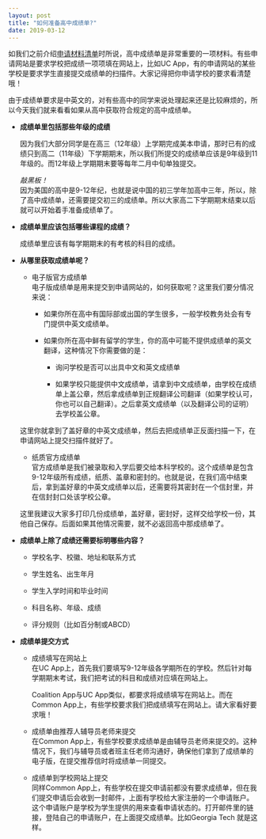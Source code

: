 ```yaml
---
layout: post
title: "如何准备高中成绩单?"
date: 2019-03-12
---
```




如我们之前介绍[申请材料清单](http://www.tessay.org/blog/2019/02/25/collegeadchecklist)时所说，高中成绩单是非常重要的一项材料。有些申请网站是要求学校把成绩一项项填在网站上，比如UC  App，有的申请网站的某些学校是要求学生直接提交成绩单的扫描件。大家记得把你申请学校的要求看清楚哦！

由于成绩单要求是中英文的，对有些高中的同学来说处理起来还是比较麻烦的，所以今天我们就来看看如果从高中获取符合规定的高中成绩单。

+ **成绩单里包括那些年级的成绩**  

  因为我们大部分同学是在高三（12年级）上学期完成美本申请，那时已有的成绩只到高二（11年级）下学期期末，所以我们所提交的成绩单应该是9年级到11年级的。而12年级上学期期末要等每年二月中旬单独提交。

  *敲黑板！*  
  因为美国的高中是9-12年纪，也就是说中国的初三学年加高中三年，所以，除了高中成绩单，还需要提交初三的成绩单。所以大家高二下学期期末结束以后就可以开始着手准备成绩单了。

+ **成绩单里应该包括哪些课程的成绩？**  

  成绩单里应该有每学期期末的有考核的科目的成绩。

+ **从哪里获取成绩单呢？**  

  + 电子版官方成绩单  
    电子版成绩单是用来提交到申请网站的，如何获取呢？这里我们要分情况来说：  
      + 如果你所在高中有国际部或出国的学生很多，一般学校教务处会有专门提供中英文成绩单。

      + 如果你所在高中鲜有留学的学生，你的高中可能不提供成绩单的英文翻译，这种情况下你需要做的是：  
        + 询问学校是否可以出具中文和英文成绩单

        + 如果学校只能提供中文成绩单，请拿到中文成绩单，由学校在成绩单上盖公章，然后拿成绩单到正规翻译公司翻译（如果学校认可，你也可以自己翻译）。之后拿英文成绩单（以及翻译公司的证明）去学校盖公章。

   这里你就拿到了盖好章的中英文成绩单，然后去把成绩单正反面扫描一下，在申请网站上提交扫描件就好了。

   + 纸质官方成绩单  
    官方成绩单是我们被录取和入学后要交给本科学校的。这个成绩单是包含9-12年级所有成绩，纸质、盖章和密封的。也就是说，在我们高中结束后，拿到盖好章的中英文成绩单以后，还需要将其密封在一个信封里，并在信封封口处该学校公章。

    这里我建议大家多打印几份成绩单，盖好章，密封好，这样交给学校一份，其他自己保存。后面如果其他情况需要，就不必返回高中那成绩单了。

+ **成绩单上除了成绩还需要标明哪些内容？**  

  * 学校名字、校徽、地址和联系方式

  * 学生姓名、出生年月

  * 学生入学时间和毕业时间

  * 科目名称、年级、成绩

  * 评分规则（比如百分制或ABCD）

+ **成绩单提交方式**  

  + 成绩填写在网站上  
    在UC App上，首先我们要填写9-12年级各学期所在的学校。然后针对每学期期末考试，我们把考试的科目和成绩对应填在网站上。

    Coalition App与UC App类似，都要求将成绩填写在网站上。而在Common App上，有些学校要求我们把成绩填写在网站上。请大家看好要求哦！

  + 成绩单由推荐人辅导员老师来提交  
    在Common App上，有些学校要求成绩单是由辅导员老师来提交的。这种情况下，我们与辅导员或者班主任老师沟通好，确保他们拿到了成绩单的电子版，在提交推荐信时将成绩单一同提交。

  + 成绩单到学校网站上提交  
    同样Common App上，有些学校在提交申请前都没有要求成绩单，但在我们提交申请后会收到一封邮件，上面有学校给大家注册的一个申请账户。这个申请账户是学校为学生提供的用来查看申请状态的。打开邮件里的链接，登陆自己的申请账户，在上面提交成绩单。比如Georgia Tech 就是这样。
